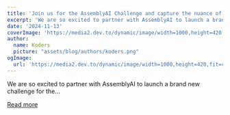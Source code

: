 ```yaml
---
title: 'Join us for the AssemblyAI Challenge and capture the nuance of human speech: $3,000 in Prizes!'
excerpt: 'We are so excited to partner with AssemblyAI to launch a brand new challenge for the...'
date: '2024-11-13'
coverImage: 'https://media2.dev.to/dynamic/image/width=1000,height=420,fit=cover,gravity=auto,format=auto/https%3A%2F%2Fdev-to-uploads.s3.amazonaws.com%2Fuploads%2Farticles%2Fqdhsow5w3t9vu72vjq7m.png'
author:
  name: Koders
  picture: "assets/blog/authors/koders.png"
ogImage:
  url: 'https://media2.dev.to/dynamic/image/width=1000,height=420,fit=cover,gravity=auto,format=auto/https%3A%2F%2Fdev-to-uploads.s3.amazonaws.com%2Fuploads%2Farticles%2Fqdhsow5w3t9vu72vjq7m.png'
---
```


We are so excited to partner with AssemblyAI to launch a brand new challenge for the...

[Read more](https://dev.to/devteam/join-us-for-the-assemblyai-challenge-and-capture-the-nuance-of-human-speech-3000-in-prizes-4g4f)
